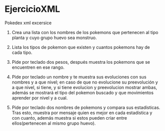 # EjercicioXML

Pokedex xml excersice

1. Crea una lista con los nombres de los pokemons que pertenecen al tipo planta y cuyo grupo huevo sea monstruo.

2. Lista los tipos de pokemon que existen y cuantos pokemons hay de cada tipo.

3. Pide por teclado dos pesos, después muestra los pokemons que se encuentren en ese rango.

4. Pide por teclado un nombre y te muestra sus evoluciones con sus nombres y a que nivel; en caso de que no evolucione su preevolución y a que nivel, si tiene, y si tiene evolucion y preevolucion mostrar ambas, además se mostrará el tipo del pokemon buscado y que movimientos aprender por nivel y a cual.

5. Pide por teclado dos nombres de pokemons y compara sus estadísticas. Tras esto, muestra por mensaje quien es mejor en cada estadística y con cuanto, además muestra si estos pueden criar entre ellos(pertenecen al mismo grupo huevo).
